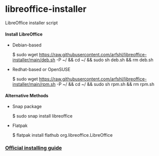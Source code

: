 # libreoffice-installer
LibreOffice installer script
#### Install LibreOffice
- Debian-based

     $ sudo wget https://raw.githubusercontent.com/arfshl/libreoffice-installer/main/deb.sh -P ~/ && cd ~/ && sudo sh deb.sh && rm deb.sh

- Redhat-based or OpenSUSE

     $ sudo wget https://raw.githubusercontent.com/arfshl/libreoffice-installer/main/rpm.sh -P ~/ && cd ~/ && sudo sh rpm.sh && rm rpm.sh

#### Alternative Methods
- Snap package
 
     $ sudo snap install libreoffice

- Flatpak

     $ flatpak install flathub org.libreoffice.LibreOffice

### [Official installing guide](https://wiki.documentfoundation.org/Installing_LibreOffice_on_Linux)

